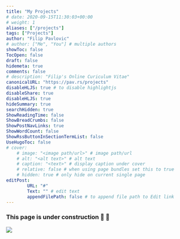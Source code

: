 ```yaml
---
title: "My Projects"
# date: 2020-09-15T11:30:03+00:00
# weight: 1
aliases: ["/projects"]
tags: ["Projects"]
author: "Filip Pavlovic"
# author: ["Me", "You"] # multiple authors
showToc: false
TocOpen: false
draft: false
hidemeta: true
comments: false
# description: "Filip's Online Curiculum Vitae"
canonicalURL: "https://pav.rs/projects"
disableHLJS: true # to disable highlightjs
disableShare: true
disableHLJS: true
hideSummary: true
searchHidden: true
ShowReadingTime: false
ShowBreadCrumbs: false
ShowPostNavLinks: true
ShowWordCount: false
ShowRssButtonInSectionTermList: false
UseHugoToc: false
# cover:
    # image: "<image path/url>" # image path/url
    # alt: "<alt text>" # alt text
    # caption: "<text>" # display caption under cover
    # relative: false # when using page bundles set this to true
    # hidden: true # only hide on current single page
editPost:
        URL: "#"
        Text: "" # edit text
        appendFilePath: false # to append file path to Edit link
---
```

    
### This page is under construction :construction_worker: 👷

![](https://i.imgur.com/9rqeTvq.gif)
